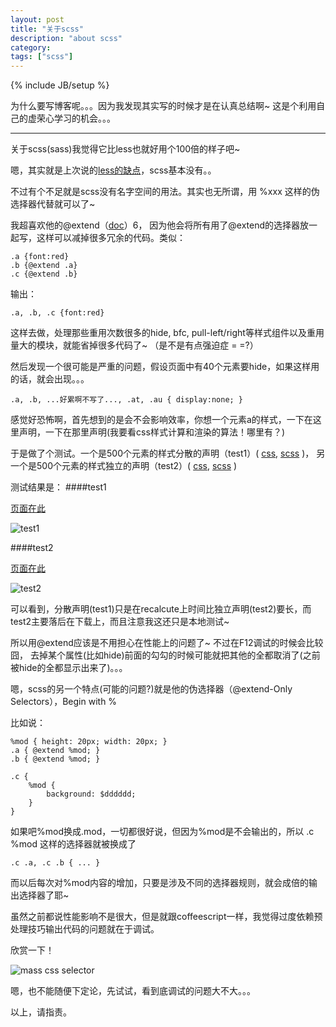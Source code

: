 ```yaml
---
layout: post
title: "关于scss"
description: "about scss"
category: 
tags: ["scss"]
---
```

{% include JB/setup %}

为什么要写博客呢。。。因为我发现其实写的时候才是在认真总结啊~ 这是个利用自己的虚荣心学习的机会。。。

--------------------------------------------

关于scss(sass)我觉得它比less也就好用个100倍的样子吧~

嗯，其实就是上次说的[less的缺点](http://houkanshan.github.com/2012/08/11/bootstrap-less/)，scss基本没有。。

不过有个不足就是scss没有名字空间的用法。其实也无所谓，用 %xxx 这样的伪选择器代替就可以了~

我超喜欢他的@extend（[doc](http://sass-lang.com/docs/yardoc/file.SASS_REFERENCE.html#extend)）6，
因为他会将所有用了@extend的选择器放一起写，这样可以减掉很多冗余的代码。类似：

    .a {font:red}
    .b {@extend .a}
    .c {@extend .b}

输出：

    .a, .b, .c {font:red}

这样去做，处理那些重用次数很多的hide, bfc, pull-left/right等样式组件以及重用量大的模块，就能省掉很多代码了~ （是不是有点强迫症 = =?）

然后发现一个很可能是严重的问题，假设页面中有40个元素要hide，如果这样用的话，就会出现。。。

    .a, .b, ...好累啊不写了..., .at, .au { display:none; }

感觉好恐怖啊，首先想到的是会不会影响效率，你想一个元素a的样式，一下在这里声明，一下在那里声明(我要看css样式计算和渲染的算法！哪里有？)

于是做了个测试。一个是500个元素的样式分散的声明（test1）(
[css](https://github.com/houkanshan/test-demo/blob/gh-pages/css-render-test/test1.css), 
[scss](https://github.com/houkanshan/test-demo/blob/gh-pages/css-render-test/scss/test1.scss)
)，
另一个是500个元素的样式独立的声明（test2）(
[css](https://github.com/houkanshan/test-demo/blob/gh-pages/css-render-test/test2.css), 
[scss](https://github.com/houkanshan/test-demo/blob/gh-pages/css-render-test/scss/test1.scss)
)

测试结果是：
####test1

[页面在此](file:///home/houkanshan/studio/html/demo/css-render-test/test1.html)

![test1](https://docs.google.com/drawings/pub?id=1VubjFo4T0RL3eQr460iGnRlPYx9EEHtKAkgmdxokB_g&w=688&h=298)

####test2

[页面在此](file:///home/houkanshan/studio/html/demo/css-render-test/test2.html)

![test2](https://docs.google.com/drawings/pub?id=1tEK6Iufvobo9YMZ-S-PGMa4bt6GFiOXwKwQ6UeIB0Nk&w=688&h=302)

可以看到，分散声明(test1)只是在recalcute上时间比独立声明(test2)要长，而test2主要落后在下载上，而且注意我这还只是本地测试~

所以用@extend应该是不用担心在性能上的问题了~ 不过在F12调试的时候会比较囧，
去掉某个属性(比如hide)前面的勾勾的时候可能就把其他的全都取消了(之前被hide的全都显示出来了)。。。

  
  
嗯，scss的另一个特点(可能的问题?)就是他的伪选择器（@extend-Only Selectors），Begin with %

比如说：

    %mod { height: 20px; width: 20px; }
    .a { @extend %mod; }
    .b { @extend %mod; }

    .c {
        %mod {
            background: $dddddd;
        }
    }

如果吧%mod换成.mod，一切都很好说，但因为%mod是不会输出的，所以 .c %mod 这样的选择器就被换成了

    .c .a, .c .b { ... }

而以后每次对%mod内容的增加，只要是涉及不同的选择器规则，就会成倍的输出选择器了耶~

虽然之前都说性能影响不是很大，但是就跟coffeescript一样，我觉得过度依赖预处理技巧输出代码的问题就在于调试。

欣赏一下！

![mass css selector](https://docs.google.com/drawings/pub?id=1hYLG2o46FDSoSqS9MeWeH4ecLi0p0qxWSEBI3gcIj74&w=346&h=213)

嗯，也不能随便下定论，先试试，看到底调试的问题大不大。。。


以上，请指责。

